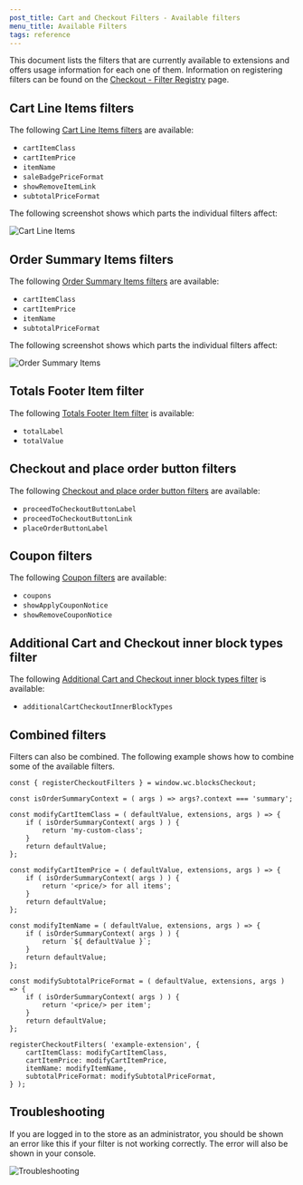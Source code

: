 ```yaml
---
post_title: Cart and Checkout Filters - Available filters
menu_title: Available Filters
tags: reference
---
```


This document lists the filters that are currently available to extensions and offers usage information for each one of them. Information on registering filters can be found on the [Checkout - Filter Registry](https://github.com/woocommerce/woocommerce/blob/trunk/plugins/woocommerce-blocks/packages/checkout/filter-registry/README.md) page.

## Cart Line Items filters

The following [Cart Line Items filters](./cart-line-items.md) are available:

-   `cartItemClass`
-   `cartItemPrice`
-   `itemName`
-   `saleBadgePriceFormat`
-   `showRemoveItemLink`
-   `subtotalPriceFormat`

The following screenshot shows which parts the individual filters affect:

![Cart Line Items](https://woocommerce.com/wp-content/uploads/2023/10/Screenshot-2023-10-26-at-13.12.33.png)

## Order Summary Items filters

The following [Order Summary Items filters](./order-summary-items.md) are available:

-   `cartItemClass`
-   `cartItemPrice`
-   `itemName`
-   `subtotalPriceFormat`

The following screenshot shows which parts the individual filters affect:

![Order Summary Items](https://woocommerce.com/wp-content/uploads/2023/10/Screenshot-2023-10-26-at-16.29.45.png)

## Totals Footer Item filter

The following [Totals Footer Item filter](./totals-footer-item.md) is available:

-   `totalLabel`
-   `totalValue`

## Checkout and place order button filters

The following [Checkout and place order button filters](./checkout-and-place-order-button.md) are available:

-   `proceedToCheckoutButtonLabel`
-   `proceedToCheckoutButtonLink`
-   `placeOrderButtonLabel`

## Coupon filters

The following [Coupon filters](./coupons.md) are available:

-   `coupons`
-   `showApplyCouponNotice`
-   `showRemoveCouponNotice`

## Additional Cart and Checkout inner block types filter

The following [Additional Cart and Checkout inner block types filter](./additional-cart-checkout-inner-block-types.md) is available:

-   `additionalCartCheckoutInnerBlockTypes`

## Combined filters

Filters can also be combined. The following example shows how to combine some of the available filters.

```tsx
const { registerCheckoutFilters } = window.wc.blocksCheckout;

const isOrderSummaryContext = ( args ) => args?.context === 'summary';

const modifyCartItemClass = ( defaultValue, extensions, args ) => {
	if ( isOrderSummaryContext( args ) ) {
		return 'my-custom-class';
	}
	return defaultValue;
};

const modifyCartItemPrice = ( defaultValue, extensions, args ) => {
	if ( isOrderSummaryContext( args ) ) {
		return '<price/> for all items';
	}
	return defaultValue;
};

const modifyItemName = ( defaultValue, extensions, args ) => {
	if ( isOrderSummaryContext( args ) ) {
		return `${ defaultValue }`;
	}
	return defaultValue;
};

const modifySubtotalPriceFormat = ( defaultValue, extensions, args ) => {
	if ( isOrderSummaryContext( args ) ) {
		return '<price/> per item';
	}
	return defaultValue;
};

registerCheckoutFilters( 'example-extension', {
	cartItemClass: modifyCartItemClass,
	cartItemPrice: modifyCartItemPrice,
	itemName: modifyItemName,
	subtotalPriceFormat: modifySubtotalPriceFormat,
} );
```

## Troubleshooting

If you are logged in to the store as an administrator, you should be shown an error like this if your filter is not
working correctly. The error will also be shown in your console.

![Troubleshooting](https://woocommerce.com/wp-content/uploads/2023/10/Screenshot-2023-10-30-at-10.52.53.png)
